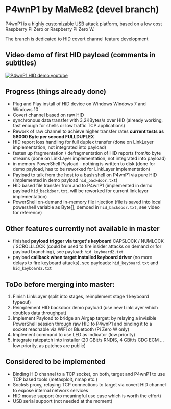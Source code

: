 P4wnP1 by MaMe82 (devel branch)
================

P4wnP1 is a highly customizable USB attack platform, based on a low cost Raspberry Pi Zero or Raspberry Pi Zero W.

The branch is dedicated to HID covert channel feature development

Video demo of first HID payload (comments in subtitles)
-------------------------------------------------------

[![P4wnP1 HID demo youtube](https://img.youtube.com/vi/MI8DFlKLHBk/0.jpg)](https://www.youtube.com/watch?v=MI8DFlKLHBk&yt:cc=on)

Progress (things already done)
------------------------------

- Plug and Play install of HID device on Windows Windows 7 and Windows 10
- Covert channel based on raw HID
- synchronous data transfer with 3,2KBytes/s over HID (already working, fast enough for shells or low traffic TCP applications)
- Rework of raw channel to achieve higher transfer rates **current tests as 56000 Byte per second FULLDUPLEX**
- HID report loss handling for full duplex transfer (done on LinkLayer implementation, not integrated into payload)
- fasten up fragmentation / defragmentation of HID reports from/to byte streams (done on LinkLayer implementation, not integrated into payload)
- in memory PowerShell Payload - nothing is written to disk (done for demo payload, has to be reworked for LinkLayer implementation)
- Payload to talk from the host to a bash shell on P4wnP1 via pure HID (implemented in demo payload ``hid_backdoor.txt``)
- HID based file transfer from and to P4wnP1 (implemented in demo payload ``hid_backdoor.txt``, will be reworked for current link layer implementation)
- PowerShell on-demand in-memory file injection (file is saved into local powershell variable as Byte[], demoed in ``hid_backdoor.txt``, see video for reference)


Other features currently not available in master
--------------------------------------
- finished **payload trigger via target's keyboard** CAPSLOCK / NUMLOCK / SCROLLLOCK (could be used to fire insider attacks on demand or for payload branching), see payload: ``hid_keyboard2.txt``
- payload **callback when target installed keyboard driver** (no more delays to fire keyboard attacks), see payloads: ``hid_keyboard.txt`` and ``hid_keyboard2.txt``


ToDo before merging into master:
-------------------------------
1. Finish LinkLayer (split into stages, reimplement stage 1 keyboard typeout)
2. Reimplement HID backdoor demo payload (use new LinkLayer which doubles data throughput)
3. Implement Payload to bridge an Airgap target: by relaying a invisible PowerShell session through raw HID to P4wnP1 and binding it to a socket reachable via WiFi or Bluetooth (Pi Zero W only)
4. Implement command to use LED as indicator (low priority)
5. integrate ratepatch into installer (20 GBit/s RNDIS, 4 GBit/s CDC ECM ... low priority, as patches are public)

Considered to be implemented
-----------------------------
- Binding HID channel to a TCP socket, on both, target and P4wnP1 to use TCP based tools (metasploit, nmap etc.)
- Socks5 proxy, relaying TCP connections to target via covert HID channel to expose internal network services
- HID mouse support (no meaningful use case which is worth the effort)
- USB serial support (not needed at the moment)

